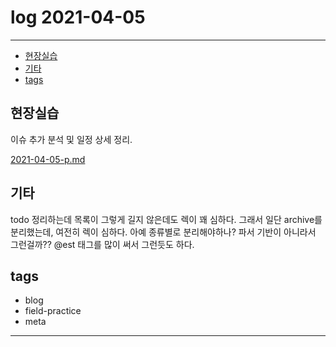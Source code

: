 # log 2021-04-05

--------------------------

- [현장실습](#현장실습)
- [기타](#기타)
- [tags](#tags)


## 현장실습

이슈 추가 분석 및 일정 상세 정리.

[2021-04-05-p.md](./2021-04-05-p.md)


## 기타

todo 정리하는데 목록이 그렇게 길지 않은데도 렉이 꽤 심하다. 
그래서 일단 archive를 분리했는데, 여전히 렉이 심하다. 아예 종류별로 분리해야하나?
파서 기반이 아니라서 그런걸까??
@est 태그를 많이 써서 그런듯도 하다.

## tags
- blog
- field-practice
- meta

--------------------------

